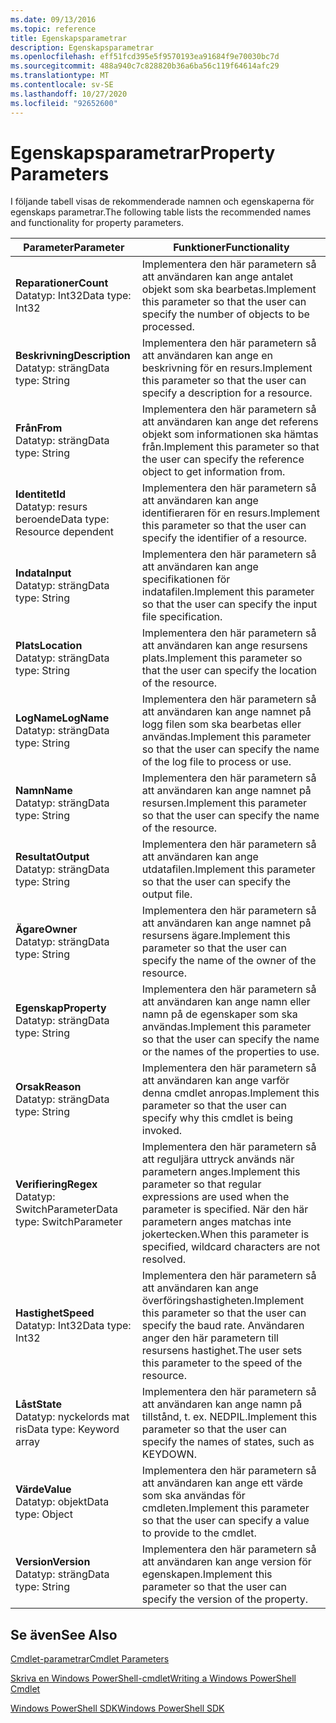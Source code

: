 ```yaml
---
ms.date: 09/13/2016
ms.topic: reference
title: Egenskapsparametrar
description: Egenskapsparametrar
ms.openlocfilehash: eff51fcd395e5f9570193ea91684f9e70030bc7d
ms.sourcegitcommit: 488a940c7c828820b36a6ba56c119f64614afc29
ms.translationtype: MT
ms.contentlocale: sv-SE
ms.lasthandoff: 10/27/2020
ms.locfileid: "92652600"
---
```

# <a name="property-parameters"></a><span data-ttu-id="a2110-103">Egenskapsparametrar</span><span class="sxs-lookup"><span data-stu-id="a2110-103">Property Parameters</span></span>

<span data-ttu-id="a2110-104">I följande tabell visas de rekommenderade namnen och egenskaperna för egenskaps parametrar.</span><span class="sxs-lookup"><span data-stu-id="a2110-104">The following table lists the recommended names and functionality for property parameters.</span></span>

|<span data-ttu-id="a2110-105">Parameter</span><span class="sxs-lookup"><span data-stu-id="a2110-105">Parameter</span></span>|<span data-ttu-id="a2110-106">Funktioner</span><span class="sxs-lookup"><span data-stu-id="a2110-106">Functionality</span></span>|
|---|---|
|<span data-ttu-id="a2110-107">**Reparationer**</span><span class="sxs-lookup"><span data-stu-id="a2110-107">**Count**</span></span><br><span data-ttu-id="a2110-108">Datatyp: Int32</span><span class="sxs-lookup"><span data-stu-id="a2110-108">Data type: Int32</span></span>|<span data-ttu-id="a2110-109">Implementera den här parametern så att användaren kan ange antalet objekt som ska bearbetas.</span><span class="sxs-lookup"><span data-stu-id="a2110-109">Implement this parameter so that the user can specify the number of objects to be processed.</span></span>|
|<span data-ttu-id="a2110-110">**Beskrivning**</span><span class="sxs-lookup"><span data-stu-id="a2110-110">**Description**</span></span><br><span data-ttu-id="a2110-111">Datatyp: sträng</span><span class="sxs-lookup"><span data-stu-id="a2110-111">Data type: String</span></span>|<span data-ttu-id="a2110-112">Implementera den här parametern så att användaren kan ange en beskrivning för en resurs.</span><span class="sxs-lookup"><span data-stu-id="a2110-112">Implement this parameter so that the user can specify a description for a resource.</span></span>|
|<span data-ttu-id="a2110-113">**Från**</span><span class="sxs-lookup"><span data-stu-id="a2110-113">**From**</span></span><br><span data-ttu-id="a2110-114">Datatyp: sträng</span><span class="sxs-lookup"><span data-stu-id="a2110-114">Data type: String</span></span>|<span data-ttu-id="a2110-115">Implementera den här parametern så att användaren kan ange det referens objekt som informationen ska hämtas från.</span><span class="sxs-lookup"><span data-stu-id="a2110-115">Implement this parameter so that the user can specify the reference object to get information from.</span></span>|
|<span data-ttu-id="a2110-116">**Identitet**</span><span class="sxs-lookup"><span data-stu-id="a2110-116">**Id**</span></span><br><span data-ttu-id="a2110-117">Datatyp: resurs beroende</span><span class="sxs-lookup"><span data-stu-id="a2110-117">Data type: Resource dependent</span></span>|<span data-ttu-id="a2110-118">Implementera den här parametern så att användaren kan ange identifieraren för en resurs.</span><span class="sxs-lookup"><span data-stu-id="a2110-118">Implement this parameter so that the user can specify the identifier of a resource.</span></span>|
|<span data-ttu-id="a2110-119">**Indata**</span><span class="sxs-lookup"><span data-stu-id="a2110-119">**Input**</span></span><br><span data-ttu-id="a2110-120">Datatyp: sträng</span><span class="sxs-lookup"><span data-stu-id="a2110-120">Data type: String</span></span>|<span data-ttu-id="a2110-121">Implementera den här parametern så att användaren kan ange specifikationen för indatafilen.</span><span class="sxs-lookup"><span data-stu-id="a2110-121">Implement this parameter so that the user can specify the input file specification.</span></span>|
|<span data-ttu-id="a2110-122">**Plats**</span><span class="sxs-lookup"><span data-stu-id="a2110-122">**Location**</span></span><br><span data-ttu-id="a2110-123">Datatyp: sträng</span><span class="sxs-lookup"><span data-stu-id="a2110-123">Data type: String</span></span>|<span data-ttu-id="a2110-124">Implementera den här parametern så att användaren kan ange resursens plats.</span><span class="sxs-lookup"><span data-stu-id="a2110-124">Implement this parameter so that the user can specify the location of the resource.</span></span>|
|<span data-ttu-id="a2110-125">**LogName**</span><span class="sxs-lookup"><span data-stu-id="a2110-125">**LogName**</span></span><br><span data-ttu-id="a2110-126">Datatyp: sträng</span><span class="sxs-lookup"><span data-stu-id="a2110-126">Data type: String</span></span>|<span data-ttu-id="a2110-127">Implementera den här parametern så att användaren kan ange namnet på logg filen som ska bearbetas eller användas.</span><span class="sxs-lookup"><span data-stu-id="a2110-127">Implement this parameter so that the user can specify the name of the log file to process or use.</span></span>|
|<span data-ttu-id="a2110-128">**Namn**</span><span class="sxs-lookup"><span data-stu-id="a2110-128">**Name**</span></span><br><span data-ttu-id="a2110-129">Datatyp: sträng</span><span class="sxs-lookup"><span data-stu-id="a2110-129">Data type: String</span></span>|<span data-ttu-id="a2110-130">Implementera den här parametern så att användaren kan ange namnet på resursen.</span><span class="sxs-lookup"><span data-stu-id="a2110-130">Implement this parameter so that the user can specify the name of the resource.</span></span>|
|<span data-ttu-id="a2110-131">**Resultat**</span><span class="sxs-lookup"><span data-stu-id="a2110-131">**Output**</span></span><br><span data-ttu-id="a2110-132">Datatyp: sträng</span><span class="sxs-lookup"><span data-stu-id="a2110-132">Data type: String</span></span>|<span data-ttu-id="a2110-133">Implementera den här parametern så att användaren kan ange utdatafilen.</span><span class="sxs-lookup"><span data-stu-id="a2110-133">Implement this parameter so that the user can specify the output file.</span></span>|
|<span data-ttu-id="a2110-134">**Ägare**</span><span class="sxs-lookup"><span data-stu-id="a2110-134">**Owner**</span></span><br><span data-ttu-id="a2110-135">Datatyp: sträng</span><span class="sxs-lookup"><span data-stu-id="a2110-135">Data type: String</span></span>|<span data-ttu-id="a2110-136">Implementera den här parametern så att användaren kan ange namnet på resursens ägare.</span><span class="sxs-lookup"><span data-stu-id="a2110-136">Implement this parameter so that the user can specify the name of the owner of the resource.</span></span>|
|<span data-ttu-id="a2110-137">**Egenskap**</span><span class="sxs-lookup"><span data-stu-id="a2110-137">**Property**</span></span><br><span data-ttu-id="a2110-138">Datatyp: sträng</span><span class="sxs-lookup"><span data-stu-id="a2110-138">Data type: String</span></span>|<span data-ttu-id="a2110-139">Implementera den här parametern så att användaren kan ange namn eller namn på de egenskaper som ska användas.</span><span class="sxs-lookup"><span data-stu-id="a2110-139">Implement this parameter so that the user can specify the name or the names of the properties to use.</span></span>|
|<span data-ttu-id="a2110-140">**Orsak**</span><span class="sxs-lookup"><span data-stu-id="a2110-140">**Reason**</span></span><br><span data-ttu-id="a2110-141">Datatyp: sträng</span><span class="sxs-lookup"><span data-stu-id="a2110-141">Data type: String</span></span>|<span data-ttu-id="a2110-142">Implementera den här parametern så att användaren kan ange varför denna cmdlet anropas.</span><span class="sxs-lookup"><span data-stu-id="a2110-142">Implement this parameter so that the user can specify why this cmdlet is being invoked.</span></span>|
|<span data-ttu-id="a2110-143">**Verifiering**</span><span class="sxs-lookup"><span data-stu-id="a2110-143">**Regex**</span></span><br><span data-ttu-id="a2110-144">Datatyp: SwitchParameter</span><span class="sxs-lookup"><span data-stu-id="a2110-144">Data type: SwitchParameter</span></span>|<span data-ttu-id="a2110-145">Implementera den här parametern så att reguljära uttryck används när parametern anges.</span><span class="sxs-lookup"><span data-stu-id="a2110-145">Implement this parameter so that regular expressions are used when the parameter is specified.</span></span> <span data-ttu-id="a2110-146">När den här parametern anges matchas inte jokertecken.</span><span class="sxs-lookup"><span data-stu-id="a2110-146">When this parameter is specified, wildcard characters are not resolved.</span></span>|
|<span data-ttu-id="a2110-147">**Hastighet**</span><span class="sxs-lookup"><span data-stu-id="a2110-147">**Speed**</span></span><br><span data-ttu-id="a2110-148">Datatyp: Int32</span><span class="sxs-lookup"><span data-stu-id="a2110-148">Data type: Int32</span></span>|<span data-ttu-id="a2110-149">Implementera den här parametern så att användaren kan ange överföringshastigheten.</span><span class="sxs-lookup"><span data-stu-id="a2110-149">Implement this parameter so that the user can specify the baud rate.</span></span> <span data-ttu-id="a2110-150">Användaren anger den här parametern till resursens hastighet.</span><span class="sxs-lookup"><span data-stu-id="a2110-150">The user sets this parameter to the speed of the resource.</span></span>|
|<span data-ttu-id="a2110-151">**Låst**</span><span class="sxs-lookup"><span data-stu-id="a2110-151">**State**</span></span><br><span data-ttu-id="a2110-152">Datatyp: nyckelords mat ris</span><span class="sxs-lookup"><span data-stu-id="a2110-152">Data type: Keyword array</span></span>|<span data-ttu-id="a2110-153">Implementera den här parametern så att användaren kan ange namn på tillstånd, t. ex. NEDPIL.</span><span class="sxs-lookup"><span data-stu-id="a2110-153">Implement this parameter so that the user can specify the names of states, such as KEYDOWN.</span></span>|
|<span data-ttu-id="a2110-154">**Värde**</span><span class="sxs-lookup"><span data-stu-id="a2110-154">**Value**</span></span><br><span data-ttu-id="a2110-155">Datatyp: objekt</span><span class="sxs-lookup"><span data-stu-id="a2110-155">Data type: Object</span></span>|<span data-ttu-id="a2110-156">Implementera den här parametern så att användaren kan ange ett värde som ska användas för cmdleten.</span><span class="sxs-lookup"><span data-stu-id="a2110-156">Implement this parameter so that the user can  specify a value to provide to the cmdlet.</span></span>|
|<span data-ttu-id="a2110-157">**Version**</span><span class="sxs-lookup"><span data-stu-id="a2110-157">**Version**</span></span><br><span data-ttu-id="a2110-158">Datatyp: sträng</span><span class="sxs-lookup"><span data-stu-id="a2110-158">Data type: String</span></span>|<span data-ttu-id="a2110-159">Implementera den här parametern så att användaren kan ange version för egenskapen.</span><span class="sxs-lookup"><span data-stu-id="a2110-159">Implement this parameter so that the user can specify the version of the property.</span></span>|

## <a name="see-also"></a><span data-ttu-id="a2110-160">Se även</span><span class="sxs-lookup"><span data-stu-id="a2110-160">See Also</span></span>

[<span data-ttu-id="a2110-161">Cmdlet-parametrar</span><span class="sxs-lookup"><span data-stu-id="a2110-161">Cmdlet Parameters</span></span>](./cmdlet-parameters.md)

[<span data-ttu-id="a2110-162">Skriva en Windows PowerShell-cmdlet</span><span class="sxs-lookup"><span data-stu-id="a2110-162">Writing a Windows PowerShell Cmdlet</span></span>](./writing-a-windows-powershell-cmdlet.md)

[<span data-ttu-id="a2110-163">Windows PowerShell SDK</span><span class="sxs-lookup"><span data-stu-id="a2110-163">Windows PowerShell SDK</span></span>](../windows-powershell-reference.md)
